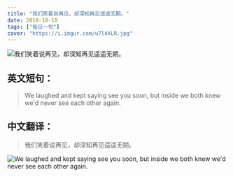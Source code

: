 ```yaml
---
title: "我们笑着说再见，却深知再见遥遥无期。"
date: 2018-10-10
tags: ["每日一句"]
cover: "https://i.imgur.com/u7l4XLR.jpg"
---
```


![我们笑着说再见，却深知再见遥遥无期。](https://i.imgur.com/cvC0Zno.jpg)

## 英文短句：
> We laughed and kept saying see you soon, but inside we both knew we'd never see each other again.

<!--more-->

## 中文翻译：
> 我们笑着说再见，却深知再见遥遥无期。

![We laughed and kept saying see you soon, but inside we both knew we'd never see each other again.](https://i.imgur.com/AunuX0U.jpg)

